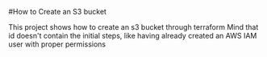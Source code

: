 #How to Create an S3 bucket

This project shows how to create an s3 bucket through terraform
Mind that id doesn't contain the initial steps, like having already created an AWS IAM user with proper permissions